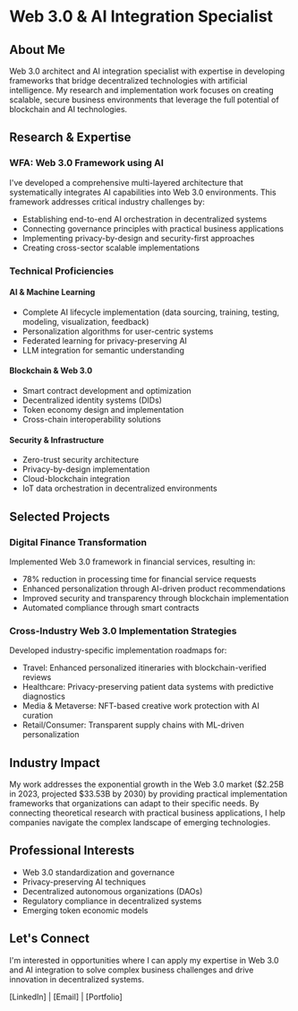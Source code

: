 # Web 3.0 & AI Integration Specialist

## About Me

Web 3.0 architect and AI integration specialist with expertise in developing frameworks that bridge decentralized technologies with artificial intelligence. My research and implementation work focuses on creating scalable, secure business environments that leverage the full potential of blockchain and AI technologies.

## Research & Expertise

### WFA: Web 3.0 Framework using AI
I've developed a comprehensive multi-layered architecture that systematically integrates AI capabilities into Web 3.0 environments. This framework addresses critical industry challenges by:

- Establishing end-to-end AI orchestration in decentralized systems
- Connecting governance principles with practical business applications
- Implementing privacy-by-design and security-first approaches
- Creating cross-sector scalable implementations

### Technical Proficiencies

#### AI & Machine Learning
- Complete AI lifecycle implementation (data sourcing, training, testing, modeling, visualization, feedback)
- Personalization algorithms for user-centric systems
- Federated learning for privacy-preserving AI
- LLM integration for semantic understanding

#### Blockchain & Web 3.0
- Smart contract development and optimization
- Decentralized identity systems (DIDs)
- Token economy design and implementation
- Cross-chain interoperability solutions

#### Security & Infrastructure
- Zero-trust security architecture
- Privacy-by-design implementation
- Cloud-blockchain integration
- IoT data orchestration in decentralized environments

## Selected Projects

### Digital Finance Transformation
Implemented Web 3.0 framework in financial services, resulting in:
- 78% reduction in processing time for financial service requests
- Enhanced personalization through AI-driven product recommendations
- Improved security and transparency through blockchain implementation
- Automated compliance through smart contracts

### Cross-Industry Web 3.0 Implementation Strategies
Developed industry-specific implementation roadmaps for:
- Travel: Enhanced personalized itineraries with blockchain-verified reviews
- Healthcare: Privacy-preserving patient data systems with predictive diagnostics
- Media & Metaverse: NFT-based creative work protection with AI curation
- Retail/Consumer: Transparent supply chains with ML-driven personalization

## Industry Impact

My work addresses the exponential growth in the Web 3.0 market ($2.25B in 2023, projected $33.53B by 2030) by providing practical implementation frameworks that organizations can adapt to their specific needs. By connecting theoretical research with practical business applications, I help companies navigate the complex landscape of emerging technologies.

## Professional Interests

- Web 3.0 standardization and governance
- Privacy-preserving AI techniques
- Decentralized autonomous organizations (DAOs)
- Regulatory compliance in decentralized systems
- Emerging token economic models

## Let's Connect

I'm interested in opportunities where I can apply my expertise in Web 3.0 and AI integration to solve complex business challenges and drive innovation in decentralized systems.

[LinkedIn] | [Email] | [Portfolio]
